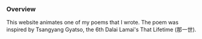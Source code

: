 ### Overview
This website animates one of my poems that I wrote. The poem was inspired by Tsangyang Gyatso, the 6th Dalai Lamai's That Lifetime (那一世).